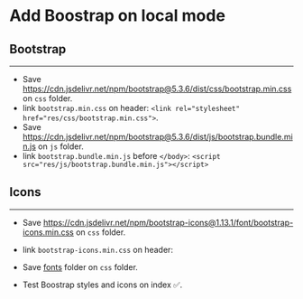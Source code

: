 # Add Boostrap on local mode

## Bootstrap
---

- Save https://cdn.jsdelivr.net/npm/bootstrap@5.3.6/dist/css/bootstrap.min.css on `css` folder.
- link `bootstrap.min.css` on header: `<link rel="stylesheet" href="res/css/bootstrap.min.css">`.
- Save https://cdn.jsdelivr.net/npm/bootstrap@5.3.6/dist/js/bootstrap.bundle.min.js on `js` folder.
- link `bootstrap.bundle.min.js` before `</body>`: `<script src="res/js/bootstrap.bundle.min.js"></script>`

## Icons
---

- Save https://cdn.jsdelivr.net/npm/bootstrap-icons@1.13.1/font/bootstrap-icons.min.css on `css` folder.
- link `bootstrap-icons.min.css` on header: 
- Save [fonts](https://github.com/twbs/icons/releases/download/v1.13.1/bootstrap-icons-1.13.1.zip) folder on `css` folder.

- Test Boostrap styles and icons on index ✅.